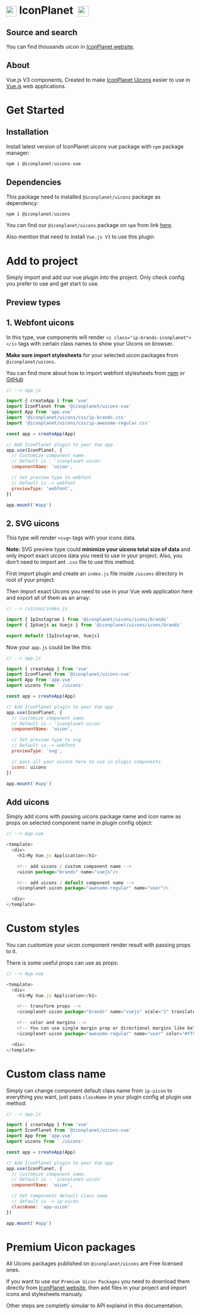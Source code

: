 # <img src="https://iconplanet.app/images/logo.svg" height="28" style="vertical-align:middle"> IconPlanet &nbsp;<img src="https://iconplanet.app/images/uicons-logo.svg" height="28" style="vertical-align:middle">

## Source and search

You can find thousands uicon in [IconPlanet website](https://iconplanet.app/). 

## About

Vue.js V3 components, Created to make [IconPlanet Uicons](https://github.com/iconplanetapp/uicons) easier to use in [Vue.js](https://vuejs.org/) web applications. 

# Get Started

## Installation

Install latest version of IconPlanet uicons vue package with ```npm``` package manager:

``` js
npm i @iconplanet/uicons-vue
```

## Dependencies

This package need to installed ```@iconplanet/uicons``` package as dependency:

``` js
npm i @iconplanet/uicons
```

You can find our ```@iconplanet/uicons``` package on ```npm``` from link [here]([https](https://www.npmjs.com/package/@iconplanet/uicons)).

Also mention that need to install ```Vue.js V3``` to use this plugin.

# Add to project

Simply import and add our vue plugin into the project. Only check config you prefer to use and get start to use.

## Preview types

## 1. Webfont uicons

In this type, vue components will render ```<i class="ip-brands-iconplanet"></i>``` tags with certain class names to show your Uicons on browser.

**Make sure import stylesheets** for your selected uicon packages from ```@iconplanet/uicons```.

You can find more about how to import webfont stylesheets from [npm](https://www.npmjs.com/package/@iconplanet/uicons) or [GitHub](https://github.com/iconplanetapp/uicons)

``` js
// --> app.js

import { createApp } from 'vue'
import IconPlanet from '@iconplanet/uicons-vue'
import App from 'app.vue'
import '@iconplanet/uicons/css/ip-brands.css'
import '@iconplanet/uicons/css/ip-awesome-regular.css'

const app = createApp(App)

// Add IconPlanet plugin to your Vue app
app.use(IconPlanet, {
  // Customize component name. 
  // Default is : 'iconplanet-uicon'
  componentName: 'uicon', 

  // Set preview type to webfont
  // Default is -> webfont
  previewType: 'webfont', 
})

app.mount('#app')
```

## 2. SVG uicons

This type will render ```<svg>``` tags with your icons data.

**Note:** SVG preview type could **minimize your uicons total size of data** and only import exact uicons data you need to use in your project. Also, you don't need to import ant ```.css``` file to use this method.

First import plugin and create an ```index.js``` file inside ```/uicons``` directory in root of your project.

Then import exact Uicons you need to use in your Vue web application here and export all of them as an array:

``` js
// --> /uicons/index.js

import { IpInstagram } from '@iconplanet/uicons/icons/brands'
import { IpVuejs as Vuejs } from '@iconplanet/uicons/icons/brands'

export default [IpInstagram, Vuejs]
```

Now your ```app.js``` could be like this:

``` js
// --> app.js

import { createApp } from 'vue'
import IconPlanet from '@iconplanet/uicons-vue'
import App from 'app.vue'
import uicons from './uicons'

const app = createApp(App)

// Add IconPlanet plugin to your Vue app
app.use(IconPlanet, {
  // Customize component name. 
  // Default is : 'iconplanet-uicon'
  componentName: 'uicon', 

  // Set preview type to svg
  // Default is -> webfont
  previewType: 'svg', 

  // pass all your uicons here to use in plugin components
  icons: uicons
})

app.mount('#app')
```

## Add uicons

Simply add icons with passing uicons package name and icon name as props on selected component name in plugin config object:

``` js
// --> App.vue

<template>
  <div>
    <h1>My Vue.js Application</h1>

    <!-- add uicons / custom component name -->
    <uicon package="brands" name="vuejs"/>

    <!-- add uicons / default component name -->
    <iconplanet-uicon package="awesome-regular" name="user"/>

  <div>
</template>
```

# Custom styles

You can customize your uicon component render result with passing props to it.

There is some useful props can use as props:

``` js
// --> App.vue

<template>
  <div>
    <h1>My Vue.js Application</h1>

    <!-- transform props -->
    <iconplanet-uicon package="brands" name="vuejs" scale="2" translateX="10px" translateY="-5px" rotate="10deg"/>

    <!-- color and margins -->
    <!-- You can use single margin prop or directional margins like below -->
    <iconplanet-uicon package="awesome-regular" name="user" color="#ff5252" margin-left="10px" margin="10px 0" margin-top="5px"/>

  <div>
</template>
```

# Custom class name

Simply can change component default class name from ```ip-uicon``` to everything you want, just pass ```className``` in your plugin config at plugin use method:

``` js
// --> app.js

import { createApp } from 'vue'
import IconPlanet from '@iconplanet/uicons-vue'
import App from 'app.vue'
import uicons from './uicons'

const app = createApp(App)

// Add IconPlanet plugin to your Vue app
app.use(IconPlanet, {
  // Customize component name. 
  // Default is : 'iconplanet-uicon'
  componentName: 'uicon', 

  // Set components default class name
  // default is -> ip-uicon
  className: 'app-uicon'
})

app.mount('#app')
```

# Premium Uicon packages

All Uicons packages published on ```@iconplanet/uicons``` are Free licensed ones.

If you want to use our ```Premium Uicon Packages``` you need to download them directly from [IconPlanet website](https://iconplanet.app/), then add files in your project and import icons and stylesheets manualy.

Other steps are completly simular to API explaind in this documentation.